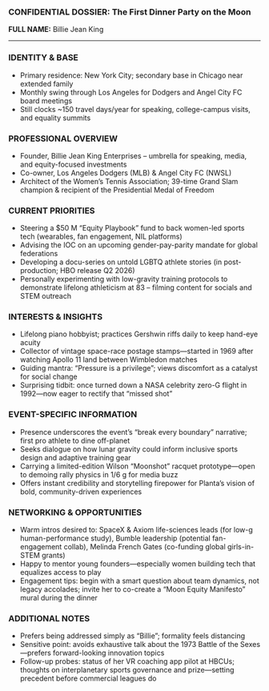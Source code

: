 ### CONFIDENTIAL DOSSIER: The First Dinner Party on the Moon

**FULL NAME:** Billie Jean King

---
### IDENTITY & BASE
- Primary residence: New York City; secondary base in Chicago near extended family
- Monthly swing through Los Angeles for Dodgers and Angel City FC board meetings
- Still clocks ~150 travel days/year for speaking, college-campus visits, and equality summits

### PROFESSIONAL OVERVIEW
- Founder, Billie Jean King Enterprises – umbrella for speaking, media, and equity-focused investments
- Co-owner, Los Angeles Dodgers (MLB) & Angel City FC (NWSL)
- Architect of the Women’s Tennis Association; 39-time Grand Slam champion & recipient of the Presidential Medal of Freedom

### CURRENT PRIORITIES
- Steering a $50 M “Equity Playbook” fund to back women-led sports tech (wearables, fan engagement, NIL platforms)
- Advising the IOC on an upcoming gender-pay-parity mandate for global federations
- Developing a docu-series on untold LGBTQ athlete stories (in post-production; HBO release Q2 2026)
- Personally experimenting with low-gravity training protocols to demonstrate lifelong athleticism at 83 – filming content for socials and STEM outreach

### INTERESTS & INSIGHTS
- Lifelong piano hobbyist; practices Gershwin riffs daily to keep hand-eye acuity
- Collector of vintage space-race postage stamps—started in 1969 after watching Apollo 11 land between Wimbledon matches
- Guiding mantra: “Pressure is a privilege”; views discomfort as a catalyst for social change
- Surprising tidbit: once turned down a NASA celebrity zero-G flight in 1992—now eager to rectify that “missed shot”

### EVENT-SPECIFIC INFORMATION
- Presence underscores the event’s “break every boundary” narrative; first pro athlete to dine off-planet
- Seeks dialogue on how lunar gravity could inform inclusive sports design and adaptive training gear
- Carrying a limited-edition Wilson “Moonshot” racquet prototype—open to demoing rally physics in 1/6 g for media buzz
- Offers instant credibility and storytelling firepower for Planta’s vision of bold, community-driven experiences

### NETWORKING & OPPORTUNITIES
- Warm intros desired to: SpaceX & Axiom life-sciences leads (for low-g human-performance study), Bumble leadership (potential fan-engagement collab), Melinda French Gates (co-funding global girls-in-STEM grants)
- Happy to mentor young founders—especially women building tech that equalizes access to play
- Engagement tips: begin with a smart question about team dynamics, not legacy accolades; invite her to co-create a “Moon Equity Manifesto” mural during the dinner

### ADDITIONAL NOTES
- Prefers being addressed simply as “Billie”; formality feels distancing
- Sensitive point: avoids exhaustive talk about the 1973 Battle of the Sexes—prefers forward-looking innovation topics
- Follow-up probes: status of her VR coaching app pilot at HBCUs; thoughts on interplanetary sports governance and prize—setting precedent before commercial leagues do